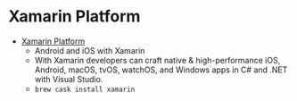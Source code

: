 # Xamarin Platform
- [Xamarin Platform](https://www.xamarin.com/platform)
  -  Android and iOS with Xamarin
  - With Xamarin developers can craft native & high-performance iOS, Android, macOS, tvOS, watchOS, and Windows apps in C# and .NET with Visual Studio.
  - `brew cask install xamarin`
